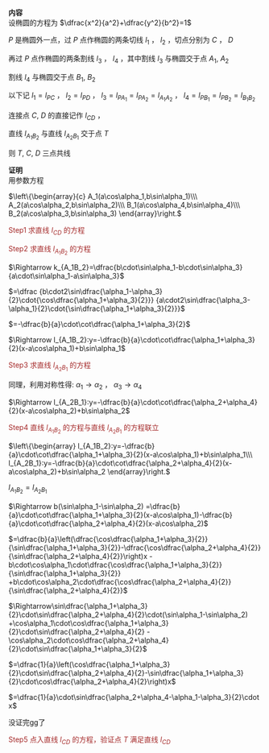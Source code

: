 **内容**  
设椭圆的方程为 $\dfrac{x^2}{a^2}+\dfrac{y^2}{b^2}=1$  
  
$P$ 是椭圆外一点，过 $P$ 点作椭圆的两条切线 $l_1$ ， $l_2$ ，切点分别为 $C$ ， $D$  
  
再过 $P$ 点作椭圆的两条割线 $l_3$ ， $l_4$ ，其中割线 $l_3$ 与椭圆交于点 $A_1,\ A_2$  
  
割线 $l_4$ 与椭圆交于点 $B_1,\ B_2$  
  
以下记 $l_1=l_{PC}$ ， $l_2=l_{PD}$ ， $l_3=l_{PA_1}=l_{PA_2}=l_{A_1A_2}$ ， $l_4=l_{PB_1}=l_{PB_2}=l_{B_1B_2}$  
  
连接点 $C,\ D$ 的直接记作 $l_{CD}$ ，  
  
直线 $l_{A_1B_2}$ 与直线 $l_{A_2B_1}$ 交于点 $T$  
  
则 $T,\ C,\ D$ 三点共线  
  
**证明**  
用参数方程  
  
$\left\{\begin{array}{c}  
A_1(a\cos\alpha_1,b\sin\alpha_1)\\\  
A_2(a\cos\alpha_2,b\sin\alpha_2)\\\  
B_1(a\cos\alpha_4,b\sin\alpha_4)\\\  
B_2(a\cos\alpha_3,b\sin\alpha_3)  
\end{array}\right.$  
  
<font color=brown>Step1 求直线 $l_{CD}$ 的方程</font>  
  
<font color=brown>Step2 求直线 $l_{A_1B_2}$ 的方程</font>  
  
$\Rightarrow k_{A_1B_2}=\dfrac{b\cdot\sin\alpha_1-b\cdot\sin\alpha_3}{a\cdot\sin\alpha_1-a\sin\alpha_3}$  
  
$=\dfrac  
{b\cdot2\sin\dfrac{\alpha_1-\alpha_3}{2}\cdot{\cos\dfrac{\alpha_1+\alpha_3}{2}}}  
{a\cdot2\sin\dfrac{\alpha_3-\alpha_1}{2}\cdot{\sin\dfrac{\alpha_1+\alpha_3}{2}}}$  
  
$=-\dfrac{b}{a}\cdot\cot\dfrac{\alpha_1+\alpha_3}{2}$  
  
$\Rightarrow l_{A_1B_2}:y=-\dfrac{b}{a}\cdot\cot\dfrac{\alpha_1+\alpha_3}{2}(x-a\cos\alpha_1)+b\sin\alpha_1$  
  
<font color=brown>Step3 求直线 $l_{A_2B_1}$ 的方程</font>  
  
同理，利用对称性得: $\alpha_1\to\alpha_2$ ， $\alpha_3\to\alpha_4$  
  
$\Rightarrow l_{A_2B_1}:y=-\dfrac{b}{a}\cdot\cot\dfrac{\alpha_2+\alpha_4}{2}(x-a\cos\alpha_2)+b\sin\alpha_2$  
  
<font color=brown>Step4 直线 $l_{A_1B_2}$ 的方程与直线 $l_{A_2B_1}$ 的方程联立</font>  
  
$\left\{\begin{array}  
l_{A_1B_2}:y=-\dfrac{b}{a}\cdot\cot\dfrac{\alpha_1+\alpha_3}{2}(x-a\cos\alpha_1)+b\sin\alpha_1\\\  
l_{A_2B_1}:y=-\dfrac{b}{a}\cdot\cot\dfrac{\alpha_2+\alpha_4}{2}(x-a\cos\alpha_2)+b\sin\alpha_2  
\end{array}\right.$  
  
$l_{A_1B_2}=l_{A_2B_1}$  
  
$\Rightarrow b(\sin\alpha_1-\sin\alpha_2)  
=\dfrac{b}{a}\cdot\cot\dfrac{\alpha_1+\alpha_3}{2}(x-a\cos\alpha_1)-\dfrac{b}{a}\cdot\cot\dfrac{\alpha_2+\alpha_4}{2}(x-a\cos\alpha_2)$  
  
$=\dfrac{b}{a}\left(\dfrac{\cos\dfrac{\alpha_1+\alpha_3}{2}}{\sin\dfrac{\alpha_1+\alpha_3}{2}}-\dfrac{\cos\dfrac{\alpha_2+\alpha_4}{2}}{\sin\dfrac{\alpha_2+\alpha_4}{2}}\right)x  
-b\cdot\cos\alpha_1\cdot\dfrac{\cos\dfrac{\alpha_1+\alpha_3}{2}}{\sin\dfrac{\alpha_1+\alpha_3}{2}}  
+b\cdot\cos\alpha_2\cdot\dfrac{\cos\dfrac{\alpha_2+\alpha_4}{2}}{\sin\dfrac{\alpha_2+\alpha_4}{2}}$  
  
$\Rightarrow\sin\dfrac{\alpha_1+\alpha_3}{2}\cdot\sin\dfrac{\alpha_2+\alpha_4}{2}\cdot(\sin\alpha_1-\sin\alpha_2)  
+\cos\alpha_1\cdot\cos\dfrac{\alpha_1+\alpha_3}{2}\cdot\sin\dfrac{\alpha_2+\alpha_4}{2}  
-\cos\alpha_2\cdot\cos\dfrac{\alpha_2+\alpha_4}{2}\cdot\sin\dfrac{\alpha_1+\alpha_3}{2}$  
  
$=\dfrac{1}{a}\left(\cos\dfrac{\alpha_1+\alpha_3}{2}\cdot\sin\dfrac{\alpha_2+\alpha_4}{2}-\sin\dfrac{\alpha_1+\alpha_3}{2}\cdot\cos\dfrac{\alpha_2+\alpha_4}{2}\right)x$  
  
$=\dfrac{1}{a}\cdot\sin\dfrac{\alpha_2+\alpha_4-\alpha_1-\alpha_3}{2}\cdot x$  
  
没证完gg了  
  
<font color=brown>Step5 点入直线 $l_{CD}$ 的方程，验证点 $T$ 满足直线 $l_{CD}$</font>  
